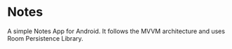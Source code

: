 # Notes
A simple Notes App for Android.
It follows the MVVM architecture and uses Room Persistence Library.
